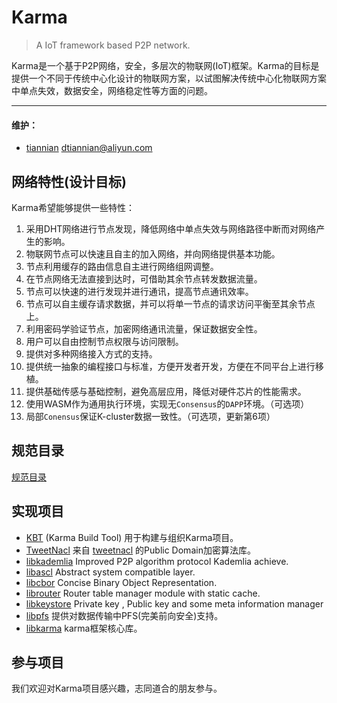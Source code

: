 # Karma
> A IoT framework based P2P network.

Karma是一个基于P2P网络，安全，多层次的物联网(IoT)框架。Karma的目标是提供一个不同于传统中心化设计的物联网方案，以试图解决传统中心化物联网方案中单点失效，数据安全，网络稳定性等方面的问题。

---

#### 维护：

- [tiannian](https://github.com/tiannian) dtiannian@aliyun.com

## 网络特性(设计目标)
Karma希望能够提供一些特性：

1. 采用DHT网络进行节点发现，降低网络中单点失效与网络路径中断而对网络产生的影响。
2. 物联网节点可以快速且自主的加入网络，并向网络提供基本功能。
3. 节点利用缓存的路由信息自主进行网络组网调整。
4. 在节点网络无法直接到达时，可借助其余节点转发数据流量。
5. 节点可以快速的进行发现并进行通讯，提高节点通讯效率。
6. 节点可以自主缓存请求数据，并可以将单一节点的请求访问平衡至其余节点上。
7. 利用密码学验证节点，加密网络通讯流量，保证数据安全性。
8. 用户可以自由控制节点权限与访问限制。
9. 提供对多种网络接入方式的支持。
10. 提供统一抽象的编程接口与标准，方便开发者开发，方便在不同平台上进行移植。
11. 提供基础传感与基础控制，避免高层应用，降低对硬件芯片的性能需求。
12. 使用WASM作为通用执行环境，实现无`Consensus`的`DAPP`环境。（可选项）
13. 局部`Conensus`保证K-cluster数据一致性。（可选项，更新第6项）

## 规范目录

[规范目录](specs/SUMMARY.md)

## 实现项目
- [KBT](https://github.com/tiannian/KBT) (Karma Build Tool) 用于构建与组织Karma项目。
- [TweetNacl](https://github.com/tiannian/TweetNaCl) 来自 [tweetnacl](https://tweetnacl.cr.yp.to) 的Public Domain加密算法库。
- [libkademlia](#) Improved P2P algorithm protocol Kademlia achieve.
- [libascl](#) Abstract system compatible layer.
- [libcbor](#) Concise Binary Object Representation.
- [librouter](#) Router table manager module with static cache.
- [libkeystore](#) Private key , Public key and some meta information manager
- [libpfs](#) 提供对数据传输中PFS(完美前向安全)支持。
- [libkarma](#) karma框架核心库。

## 参与项目
我们欢迎对Karma项目感兴趣，志同道合的朋友参与。


